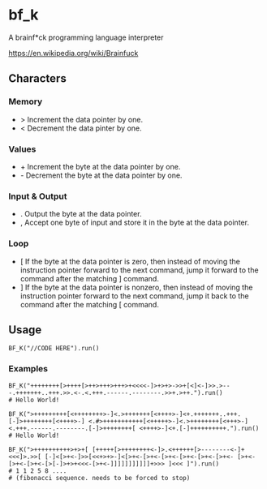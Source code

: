 # bf_k
A brainf*ck programming language interpreter

https://en.wikipedia.org/wiki/Brainfuck

## Characters

### Memory

* \> Increment the data pointer by one.
* \< Decrement the data pinter by one.

### Values

* \+ Increment the byte at the data pointer by one.
* \- Decrement the byte at the data pointer by one.

### Input & Output

* \. Output the byte at the data pointer.
* \, Accept one byte of input and store it in the byte at the data pointer.

### Loop

* \[ If the byte at the data pointer is zero, then instead of moving the instruction pointer forward to the next command, jump it forward to the command after the matching ] command.
* \] If the byte at the data pointer is nonzero, then instead of moving the instruction pointer forward to the next command, jump it back to the command after the matching [ command.

## Usage

```
BF_K("//CODE HERE").run()

```

### Examples

```
BF_K("++++++++[>++++[>++>+++>+++>+<<<<-]>+>+>->>+[<]<-]>>.>---.+++++++..+++.>>.<-.<.+++.------.--------.>>+.>++.").run()
# Hello World!

BF_K(">+++++++++[<++++++++>-]<.>+++++++[<++++>-]<+.+++++++..+++.[-]>++++++++[<++++>-] <.#>+++++++++++[<+++++>-]<.>++++++++[<+++>-]<.+++.------.--------.[-]>++++++++[ <++++>-]<+.[-]++++++++++.").run()
# Hello World!

BF_K(">++++++++++>+>+[ [+++++[>++++++++<-]>.<++++++[>--------<-]+<<<]>.>>[ [-]<[>+<-]>>[<<+>+>-]<[>+<-[>+<-[>+<-[>+<-[>+<-[>+<- [>+<-[>+<-[>+<-[>[-]>+>+<<<-[>+<-]]]]]]]]]]]+>>> ]<<< ]").run()
# 1 1 2 5 8 ....
# (fibonacci sequence. needs to be forced to stop)

```
